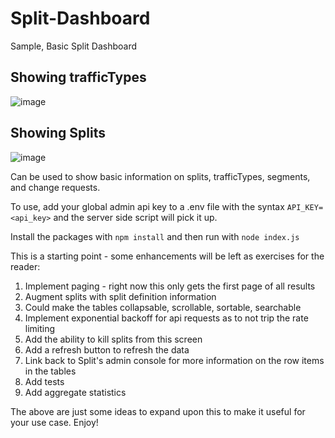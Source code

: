 # Split-Dashboard
Sample, Basic Split Dashboard


## Showing trafficTypes
![image](https://user-images.githubusercontent.com/1207274/211422798-e72ee457-72b8-4d7c-b50e-33cb36cc83d4.png)



## Showing Splits
![image](https://user-images.githubusercontent.com/1207274/211423001-0c18b68e-2854-47a4-85c5-47e46358aae6.png)


Can be used to show basic information on splits, trafficTypes, segments, and change requests.

To use, add your global admin api key to a .env file with the syntax `API_KEY=<api_key>` and the server side script will pick it up. 

Install the packages with `npm install` and then run with `node index.js`

This is a starting point - some enhancements will be left as exercises for the reader:
  1. Implement paging - right now this only gets the first page of all results
  2. Augment splits with split definition information
  3. Could make the tables collapsable, scrollable, sortable, searchable
  4. Implement exponential backoff for api requests as to not trip the rate limiting
  5. Add the ability to kill splits from this screen
  6. Add a refresh button to refresh the data
  7. Link back to Split's admin console for more information on the row items in the tables
  8. Add tests
  9. Add aggregate statistics
  
 The above are just some ideas to expand upon this to make it useful for your use case. Enjoy!
  


